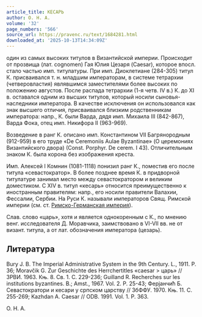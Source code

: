```yaml
---
article_title: КЕСАРЬ
author: О. Н. А.
volume: '32'
page_numbers: '566'
source_url: https://pravenc.ru/text/1684281.html
downloaded_at: '2025-10-13T14:34:09Z'
---
```


один из самых высоких титулов в Византийской империи. Происходит от прозвища (лат. cognomen) Гая Юлия Цезаря (Caesar), которое впосл. стало частью имп. титулатуры. При имп. Диоклетиане (284-305) титул К. присваивался т. н. младшим императорам, в системе тетрархии (четверовластия) являвшимся заместителями более высоких по положению августов. После распада тетрархии (1-я четв. IV в.) К. до XI в. оставался одним из высших титулов, который носили сыновья-наследники императора. В качестве исключения он использовался как знак высшего отличия, присваивался близким родственникам императора: напр., К. были Варда, дядя имп. Михаила III (842-867), Варда Фока, отец имп. Никифора II (963-969).

Возведение в ранг К. описано имп. Константином VII Багрянородным (912-959) в его труде «De Ceremoniis Aulae Byzantinae» (О церемониях Византийского двора) (Const. Porphyr. De cerem. I 43). Отличительным знаком К. была корона без изображения креста.

Имп. Алексей I Комнин (1081-1118) понизил ранг К., поместив его после титула «севастократор». В более позднее время К. в придворной титулатуре занимал место между севастократором и великим доместиком. С XIV в. титул «кесарь» относится преимущественно к иностранным правителям: напр., его носили правители Валахии, Фессалии, Сербии. На Руси К. называли императоров Свящ. Римской империи (см. ст. [Римско-Германская империя](<https://pravenc.ru/text/Римско-Германская империя.html>)).

Слав. слово «царь», хотя и является однокоренным с К., по мнению венг. исследователя Д. Моравчика, заимствовано в VI-VII вв. не от визант. титула, а от лат. обозначения императора (цезарь).

## Литература

Bury J. B. Thе Imperial Administrative System in the 9th Century. L., 1911. P. 36; Moravčik G. Zur Geschichte des Herrchertitles «caesar > царь» // ЗРВИ. 1963. Књ. 8. Св. 1. С. 229-236; Guilland R. Recherches sur les institutions byzantines. B.; Amst., 1967. Vol. 2. P. 25-43; Ферjанчић Б. Севастократори и кесари у српском царству // ЗбФФУ. 1970. Књ. 11. C. 255-269; Kazhdan A. Caesar // ODB. 1991. Vol. 1. P. 363.

О. Н. А.
